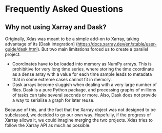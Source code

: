 # Frequently Asked Questions

## Why not using Xarray and Dask?

Originally, Xdas was meant to be a simple add-on to Xarray, taking advantage of its [Dask integration] (https://docs.xarray.dev/en/stable/user-guide/dask.html). But two main limitations forced us to create a parallel project:

- Coordinates have to be loaded into memory as NumPy arrays. This is prohibitive for very long time series, where storing the time coordinate as a dense array with a value for each time sample leads to metadata that in some extreme cases cannot fit in memory.
- Dask arrays become sluggish when dealing with a very large number of files. Dask is a pure Python package, and processing graphs of millions of tasks can take several seconds or more. Also, Dask does not provide a way to serialise a graph for later reuse.

Because of this, and the fact that the Xarray object was not designed to be subclassed, we decided to go our own way. Hopefully, if the progress of Xarray allows it, we could imagine merging the two projects. Xdas tries to follow the Xarray API as much as possible. 
